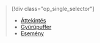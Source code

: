 > [!div class="op_single_selector"]
> * [Áttekintés](../articles/sql-database/sql-database-xevent-db-diff-from-svr.md)
> * [Gyűrűpuffer](../articles/sql-database/sql-database-xevent-code-ring-buffer.md)
> * [Esemény](../articles/sql-database/sql-database-xevent-code-event-file.md)
> 
> 

